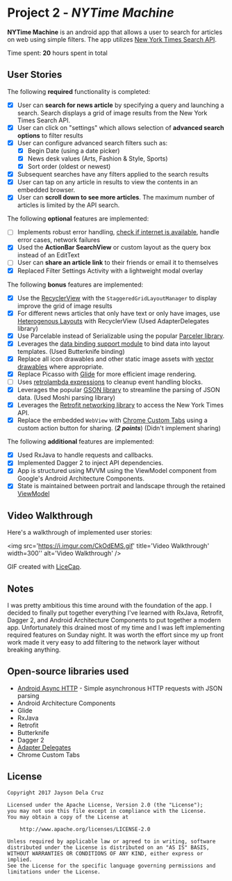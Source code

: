 # Project 2 - *NYTime Machine*

**NYTime Machine** is an android app that allows a user to search for articles on web using simple filters. The app utilizes [New York Times Search API](http://developer.nytimes.com/docs/read/article_search_api_v2).

Time spent: **20** hours spent in total

## User Stories

The following **required** functionality is completed:

* [x] User can **search for news article** by specifying a query and launching a search. Search displays a grid of image results from the New York Times Search API.
* [x] User can click on "settings" which allows selection of **advanced search options** to filter results
* [x] User can configure advanced search filters such as:
  * [x] Begin Date (using a date picker)
  * [x] News desk values (Arts, Fashion & Style, Sports)
  * [x] Sort order (oldest or newest)
* [x] Subsequent searches have any filters applied to the search results
* [x] User can tap on any article in results to view the contents in an embedded browser.
* [x] User can **scroll down to see more articles**. The maximum number of articles is limited by the API search.

The following **optional** features are implemented:

* [ ] Implements robust error handling, [check if internet is available](http://guides.codepath.com/android/Sending-and-Managing-Network-Requests#checking-for-network-connectivity), handle error cases, network failures
* [x] Used the **ActionBar SearchView** or custom layout as the query box instead of an EditText
* [ ] User can **share an article link** to their friends or email it to themselves
* [x] Replaced Filter Settings Activity with a lightweight modal overlay

The following **bonus** features are implemented:

* [x] Use the [RecyclerView](http://guides.codepath.com/android/Using-the-RecyclerView) with the `StaggeredGridLayoutManager` to display improve the grid of image results
* [x] For different news articles that only have text or only have images, use [Heterogenous Layouts](http://guides.codepath.com/android/Heterogenous-Layouts-inside-RecyclerView) with RecyclerView (Used AdapterDelegates library)
* [x] Use Parcelable instead of Serializable using the popular [Parceler library](http://guides.codepath.com/android/Using-Parceler).
* [x] Leverages the [data binding support module](http://guides.codepath.com/android/Applying-Data-Binding-for-Views) to bind data into layout templates. (Used Butterknife binding)
* [x] Replace all icon drawables and other static image assets with [vector drawables](http://guides.codepath.com/android/Drawables#vector-drawables) where appropriate.
* [x] Replace Picasso with [Glide](http://inthecheesefactory.com/blog/get-to-know-glide-recommended-by-google/en) for more efficient image rendering.
* [ ] Uses [retrolambda expressions](http://guides.codepath.com/android/Lambda-Expressions) to cleanup event handling blocks.
* [x] Leverages the popular [GSON library](http://guides.codepath.com/android/Using-Android-Async-Http-Client#decoding-with-gson-library) to streamline the parsing of JSON data. (Used Moshi parsing library)
* [x] Leverages the [Retrofit networking library](http://guides.codepath.com/android/Consuming-APIs-with-Retrofit) to access the New York Times API.
* [x] Replace the embedded `WebView` with [Chrome Custom Tabs](http://guides.codepath.com/android/Chrome-Custom-Tabs) using a custom action button for sharing. (_**2 points**_) (Didn't implement sharing)

The following **additional** features are implemented:

* [x] Used RxJava to handle requests and callbacks.
* [x] Implemented Dagger 2 to inject API dependencies.
* [x] App is structured using MVVM using the ViewModel component from Google's Android Architecture Components.
* [x] State is maintained between portrait and landscape through the retained [ViewModel](https://developer.android.com/topic/libraries/architecture/viewmodel.html)

## Video Walkthrough

Here's a walkthrough of implemented user stories:

<img src='https://i.imgur.com/CkOdEMS.gif' title='Video Walkthrough' width=300'' alt='Video Walkthrough' />

GIF created with [LiceCap](http://www.cockos.com/licecap/).

## Notes

I was pretty ambitious this time around with the foundation of the app. I decided to finally put together everything I've learned with RxJava, Retrofit, Dagger 2, and Android Architecture Components to put together a modern app. Unfortunately this drained most of my time and I was left implementing required features on Sunday night. It was worth the effort since my up front work made it very easy to add filtering to the network layer without breaking anything.

## Open-source libraries used

- [Android Async HTTP](https://github.com/loopj/android-async-http) - Simple asynchronous HTTP requests with JSON parsing
- Android Architecture Components
- Glide
- RxJava
- Retrofit
- Butterknife
- Dagger 2
- [Adapter Delegates](https://github.com/sockeqwe/AdapterDelegates)
- Chrome Custom Tabs


## License

    Copyright 2017 Jayson Dela Cruz

    Licensed under the Apache License, Version 2.0 (the "License");
    you may not use this file except in compliance with the License.
    You may obtain a copy of the License at

        http://www.apache.org/licenses/LICENSE-2.0

    Unless required by applicable law or agreed to in writing, software
    distributed under the License is distributed on an "AS IS" BASIS,
    WITHOUT WARRANTIES OR CONDITIONS OF ANY KIND, either express or implied.
    See the License for the specific language governing permissions and
    limitations under the License.